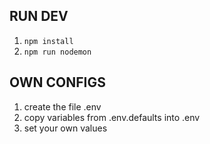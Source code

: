 ## RUN DEV
1. ```npm install```
2. ```npm run nodemon```

## OWN CONFIGS
1. create the file .env
2. copy variables from .env.defaults into .env
3. set your own values

